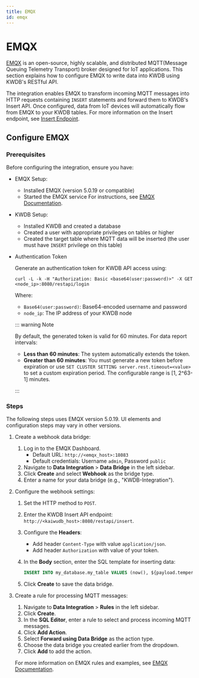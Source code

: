 ```yaml
---
title: EMQX
id: emqx
---
```


# EMQX

[EMQX](https://www.emqx.io/) is an open-source, highly scalable, and distributed MQTT(Message Queuing Telemetry Transport) broker designed for IoT applications. This section explains how to configure EMQX to write data into KWDB using KWDB's RESTful API.

The integration enables EMQX to transform incoming MQTT messages into HTTP requests containing `INSERT` statements and forward them to KWDB's Insert API. Once configured, data from IoT devices will automatically flow from EMQX to your KWDB tables. For more information on the Insert endpoint, see [Insert Endpoint](../connect-kaiwudb/restful-api/connect-restful-api.md#insert-endpoint).

## Configure EMQX

### Prerequisites

Before configuring the integration, ensure you have:

- EMQX Setup:
  - Installed EMQX (version 5.0.19 or compatible)
  - Started the EMQX service
  For instructions, see [EMQX Documentation](https://www.emqx.io/).

- KWDB Setup:

  - Installed KWDB and created a database
  - Created a user with appropriate privileges on tables or higher
  - Created the target table where MQTT data will be inserted (the user must have `INSERT` privilege on this table)
  
- Authentication Token

    Generate an authentication token for KWDB API access using:

    ```shell
    curl -L -k -H "Authorization: Basic <base64(user:password)>" -X GET <node_ip>:8080/restapi/login
    ```

    Where:

    - `Base64(user:password)`: Base64-encoded username and password
    - `node_ip`: The IP address of your KWDB node

   ::: warning Note

   By default, the generated token is valid for 60 minutes. For data report intervals:

    - **Less than 60 minutes**: The system automatically extends the token.
    - **Greater than 60 minutes**: You must generate a new token before expiration or use `SET CLUSTER SETTING server.rest.timeout=<value>` to set a custom expiration period. The configurable range is [1, 2^63-1] minutes.

   :::

### Steps

The following steps uses EMQX version 5.0.19. UI elements and configuration steps may vary in other versions.

1. Create a webhook data bridge:
    1. Log in to the EMQX Dashboard.
        - Default URL: `http://<emqx_host>:18083`
        - Default credentials: Username `admin`, Password `public`
    2. Navigate to **Data Integration** > **Data Bridge** in the left sidebar.
    3. Click **Create** and select **Webhook** as the bridge type.
    4. Enter a name for your data bridge (e.g., "KWDB-Integration").

2. Configure the webhook settings:
    1. Set the HTTP method to `POST`.
    2. Enter the KWDB Insert API endpoint: `http://<kaiwudb_host>:8080/restapi/insert`.
    3. Configure the **Headers**:
        - Add header `Content-Type` with value `application/json`.
        - Add header `Authorization` with value of your token.
    4. In the **Body** section, enter the SQL template for inserting data:

        ```SQL
        INSERT INTO my_database.my_table VALUES (now(), ${payload.temperature}, ${payload.humidity}, ${payload.volume}, 'a'"
        ```

    5. Click **Create** to save the data bridge.

3. Create a rule for processing MQTT messages:
    1. Navigate to **Data Integration** > **Rules** in the left sidebar.
    2. Click **Create**.
    3. In the **SQL Editor**, enter a rule to select and process incoming MQTT messages.
    4. Click **Add Action**.
    5. Select **Forward using Data Bridge** as the action type.
    6. Choose the data bridge you created earlier from the dropdown.
    7. Click **Add** to add the action.

    For more information on EMQX rules and examples, see [EMQX Documentation](https://www.emqx.io/docs/en/v4.4/rule/rule-engine.html#publish-message).

